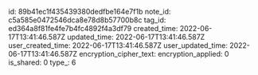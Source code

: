 id: 89b41ec1f435439380dedfbe164e7f1b
note_id: c5a585e0472546dca8e78d8b57700b8c
tag_id: ed364a8f81fe4fe7b4fc4892f4a3df79
created_time: 2022-06-17T13:41:46.587Z
updated_time: 2022-06-17T13:41:46.587Z
user_created_time: 2022-06-17T13:41:46.587Z
user_updated_time: 2022-06-17T13:41:46.587Z
encryption_cipher_text: 
encryption_applied: 0
is_shared: 0
type_: 6